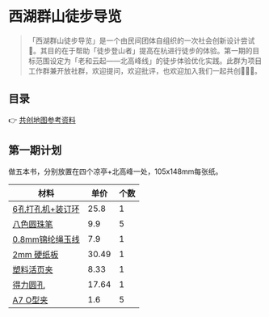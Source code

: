 # 西湖群山徒步导览

> 「西湖群山徒步导览」是一个由民间团体自组织的一次社会创新设计尝试👀。其目的在于帮助「徒步登山者」提高在杭进行徒步的体验。第一期的目标范围设定为「老和云起——北高峰线」的徒步体验优化实践。此群为项目工作群兼开放社群，欢迎提问，欢迎批评，也欢迎加入我们一起共创👏👏👏。



## 目录

👉 [共创地图参考资料](Reference.md)



## 第一期计划

做五本书，分别放置在四个凉亭+北高峰一处，105x148mm每张纸。

| 材料                                                         | 单价  | 个数 |
| ------------------------------------------------------------ | ----- | ---- |
| [6孔打孔机+装订环](https://item.taobao.com/item.htm?spm=a1z09.2.0.0.564e2e8dCbAP1S&id=772416609178&_u=62d3uchq817b) | 25.8  | 1    |
| [八色圆珠笔](https://detail.tmall.com/item.htm?abbucket=19&id=749541802683&ns=1&spm=a21n57.1.item.7.7f28523c2qyRrL&skuId=5340439923313) | 9.9   | 5    |
| [0.8mm锦纶绳玉线](https://detail.tmall.com/item.htm?abbucket=19&id=736286733607&ns=1&spm=a21n57.1.item.50.7f28523c2qyRrL) | 7.9   | 1    |
| [2mm 硬纸板](https://item.taobao.com/item.htm?spm=a1z09.2.0.0.5f892e8dvdSmXy&id=752000623897&_u=e2d3uchqc4cc) | 30.49 | 1    |
| [塑料活页夹](https://item.taobao.com/item.htm?spm=a1z09.2.0.0.5f892e8dvdSmXy&id=733704220041&_u=e2d3uchq103e) | 8.33  | 1    |
| [得力圆孔](https://item.taobao.com/item.htm?spm=a1z09.2.0.0.5f892e8dvdSmXy&id=603453691649&_u=e2d3uchqb39c) | 17.64 | 1    |
| [A7 O型夹](https://item.taobao.com/item.htm?spm=a1z09.2.0.0.2be62e8d0dkbpw&id=600825550302&_u=e2d3uchqabf2) | 1.6   | 5    |

